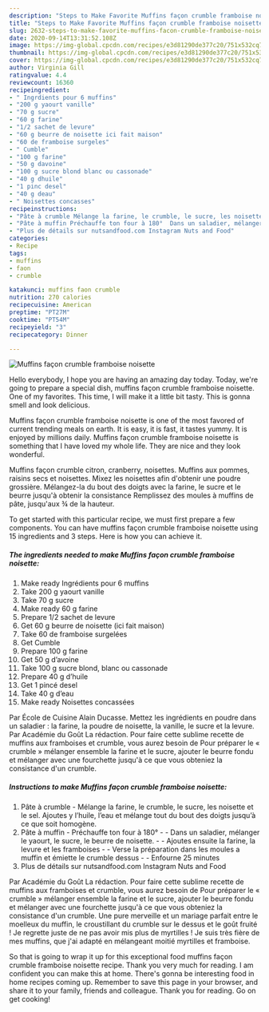 ```yaml
---
description: "Steps to Make Favorite Muffins façon crumble framboise noisette"
title: "Steps to Make Favorite Muffins façon crumble framboise noisette"
slug: 2632-steps-to-make-favorite-muffins-facon-crumble-framboise-noisette
date: 2020-09-14T13:31:52.108Z
image: https://img-global.cpcdn.com/recipes/e3d81290de377c20/751x532cq70/muffins-facon-crumble-framboise-noisette-photo-principale-de-la-recette.jpg
thumbnail: https://img-global.cpcdn.com/recipes/e3d81290de377c20/751x532cq70/muffins-facon-crumble-framboise-noisette-photo-principale-de-la-recette.jpg
cover: https://img-global.cpcdn.com/recipes/e3d81290de377c20/751x532cq70/muffins-facon-crumble-framboise-noisette-photo-principale-de-la-recette.jpg
author: Virginia Gill
ratingvalue: 4.4
reviewcount: 16360
recipeingredient:
- " Ingrdients pour 6 muffins"
- "200 g yaourt vanille"
- "70 g sucre"
- "60 g farine"
- "1/2 sachet de levure"
- "60 g beurre de noisette ici fait maison"
- "60 de framboise surgeles"
- " Cumble"
- "100 g farine"
- "50 g davoine"
- "100 g sucre blond blanc ou cassonade"
- "40 g dhuile"
- "1 pinc desel"
- "40 g deau"
- " Noisettes concasses"
recipeinstructions:
- "Pâte à crumble Mélange la farine, le crumble, le sucre, les noisette et le sel. Ajoutes y l’huile, l’eau et mélange tout du bout des doigts jusqu’à ce que soit homogène."
- "Pâte à muffin Préchauffe ton four à 180°  Dans un saladier, mélanger le yaourt, le sucre, le beurre de noisette.  Ajoutes ensuite la farine, la levure et les framboises  Verse la préparation dans les moules a muffin et émiette le crumble dessus  Enfourne 25 minutes"
- "Plus de détails sur nutsandfood.com Instagram Nuts and Food"
categories:
- Recipe
tags:
- muffins
- faon
- crumble

katakunci: muffins faon crumble 
nutrition: 270 calories
recipecuisine: American
preptime: "PT27M"
cooktime: "PT54M"
recipeyield: "3"
recipecategory: Dinner

---
```



![Muffins façon crumble framboise noisette](https://img-global.cpcdn.com/recipes/e3d81290de377c20/751x532cq70/muffins-facon-crumble-framboise-noisette-photo-principale-de-la-recette.jpg)

Hello everybody, I hope you are having an amazing day today. Today, we're going to prepare a special dish, muffins façon crumble framboise noisette. One of my favorites. This time, I will make it a little bit tasty. This is gonna smell and look delicious.

Muffins façon crumble framboise noisette is one of the most favored of current trending meals on earth. It is easy, it is fast, it tastes yummy. It is enjoyed by millions daily. Muffins façon crumble framboise noisette is something that I have loved my whole life. They are nice and they look wonderful.

Muffins façon crumble citron, cranberry, noisettes. Muffins aux pommes, raisins secs et noisettes. Mixez les noisettes afin d&#39;obtenir une poudre grossière. Mélangez-la du bout des doigts avec la farine, le sucre et le beurre jusqu&#39;à obtenir la consistance Remplissez des moules à muffins de pâte, jusqu&#39;aux ¾ de la hauteur.


To get started with this particular recipe, we must first prepare a few components. You can have muffins façon crumble framboise noisette using 15 ingredients and 3 steps. Here is how you can achieve it.

<!--inarticleads1-->

##### The ingredients needed to make Muffins façon crumble framboise noisette:

1. Make ready  Ingrédients pour 6 muffins
1. Take 200 g yaourt vanille
1. Take 70 g sucre
1. Make ready 60 g farine
1. Prepare 1/2 sachet de levure
1. Get 60 g beurre de noisette (ici fait maison)
1. Take 60 de framboise surgelées
1. Get  Cumble
1. Prepare 100 g farine
1. Get 50 g d’avoine
1. Take 100 g sucre blond, blanc ou cassonade
1. Prepare 40 g d’huile
1. Get 1 pincé desel
1. Take 40 g d’eau
1. Make ready  Noisettes concassées


Par École de Cuisine Alain Ducasse. Mettez les ingrédients en poudre dans un saladier : la farine, la poudre de noisette, la vanille, le sucre et la levure. Par Académie du Goût La rédaction. Pour faire cette sublime recette de muffins aux framboises et crumble, vous aurez besoin de Pour préparer le « crumble » mélanger ensemble la farine et le sucre, ajouter le beurre fondu et mélanger avec une fourchette jusqu&#39;à ce que vous obteniez la consistance d&#39;un crumble. 

<!--inarticleads2-->

##### Instructions to make Muffins façon crumble framboise noisette:

1. Pâte à crumble - Mélange la farine, le crumble, le sucre, les noisette et le sel. Ajoutes y l’huile, l’eau et mélange tout du bout des doigts jusqu’à ce que soit homogène.
1. Pâte à muffin - Préchauffe ton four à 180° -  - Dans un saladier, mélanger le yaourt, le sucre, le beurre de noisette. -  - Ajoutes ensuite la farine, la levure et les framboises -  - Verse la préparation dans les moules a muffin et émiette le crumble dessus -  - Enfourne 25 minutes
1. Plus de détails sur nutsandfood.com Instagram Nuts and Food


Par Académie du Goût La rédaction. Pour faire cette sublime recette de muffins aux framboises et crumble, vous aurez besoin de Pour préparer le « crumble » mélanger ensemble la farine et le sucre, ajouter le beurre fondu et mélanger avec une fourchette jusqu&#39;à ce que vous obteniez la consistance d&#39;un crumble. Une pure merveille et un mariage parfait entre le moelleux du muffin, le croustillant du crumble sur le dessus et le goût fruité ! Je regrette juste de ne pas avoir mis plus de myrtilles ! Je suis très fière de mes muffins, que j&#39;ai adapté en mélangeant moitié myrtilles et framboise. 

So that is going to wrap it up for this exceptional food muffins façon crumble framboise noisette recipe. Thank you very much for reading. I am confident you can make this at home. There's gonna be interesting food in home recipes coming up. Remember to save this page in your browser, and share it to your family, friends and colleague. Thank you for reading. Go on get cooking!
